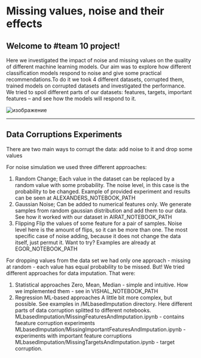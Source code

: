 # Missing values, noise and their effects

## Welcome to #team 10 project!

Here we investigated the impact of noise and missing values on the quality of different machine learning models. Our aim was to explore how different classification models respond to noise and give some practical recommendations.To do it we took 4 different datasets, corrupted them, trained models on corrupted datasets and investigated the performance. We tried to spoil different parts of our datasets: features, targets, important features – and   see how the models will respond to it.

![изображение](https://user-images.githubusercontent.com/52636876/159592306-d514c143-9acf-47b1-ac90-3ef97aaf046b.png)


------------------
## Data Corruptions Experiments 

There are two main ways to corrupt the data: add noise to it and drop some values 

For noise simulation we used three different approaches:
1) Random Change;
   Each value in the dataset can be replaced by a random value with some probability. The noise level, in this case is the probability to be changed. 
   Example of provided experiment and results can be seen at ALEXANDERS_NOTEBOOK_PATH 
2) Gaussian Noise;
   Can be added to numerical features only. We generate samples from random gaussian distribution and add them to our data. 
   See how it worked with our dataset in AIRAT_NOTEBOOK_PATH
3) Flipping
  Flip the values of some feature for a pair of samples. Noise level here is the amount of flips, so it can be more than one. The most specific case of noise adding, because it does not change the data itself, just permut it. 
  Want to try? Examples are already at EGOR_NOTEBOOK_PATH 
  
For dropping values from the data set we had only one approach - missing at random - each value has equal probability to be missed. But! We tried different approaches for data imputation. That were: 
1) Statistical approaches 
   Zero, Mean, Median - simple and intuitive. How we implemented them - see in VISHAL_NOTEBOOK_PATH
2) Regression ML-based approaches 
   A little bit more complex, but possible.  See examples in /MLbasedImputation directory. Here different parts of data corruption splitted to different notebooks. 
   MLbasedImputation/MissingFeaturesAndImputation.ipynb - contains faeature corruption experiments
   MLbasedImputation/MissingImportantFeaturesAndImputation.ipynb - experiments with important feature corruptions
   MLbasedImputation/MissingTargetsAndImputation.ipynb - target corruption.




